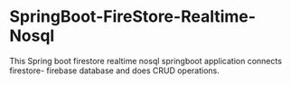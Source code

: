 # SpringBoot-FireStore-Realtime-Nosql
This Spring boot firestore realtime nosql springboot application connects firestore- firebase database and does CRUD operations.
